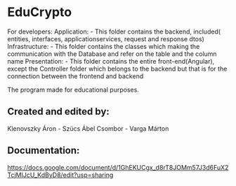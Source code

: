  # EduCrypto
For developers: Application: - This folder contains the backend, included( entities, interfaces, applicationservices, request and response dtos) Infrastructure: - This folder contains the classes which making the communication with the Database and refer on the table and the column name Presentation: - This folder contains the entire front-end(Angular), except the Controller folder which belongs to the backend but that is for the connection between the frontend and backend

The program made for educational purposes.

 ## Created and edited by: 
 Klenovszky Áron - Szücs Ábel Csombor - Varga Márton
 
 ## Documentation: 
 https://docs.google.com/document/d/1GhEKUCgx_d8rT8JOMm57J3d6FuX2TcjMIJcU_KdByD8/edit?usp=sharing
